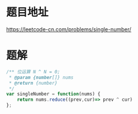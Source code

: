 # 题目地址
https://leetcode-cn.com/problems/single-number/

# 题解
```js
/** 位运算 N ^ N = 0;
 * @param {number[]} nums
 * @return {number}
 */
var singleNumber = function(nums) {
    return nums.reduce((prev,cur)=> prev ^ cur)
};
```